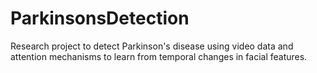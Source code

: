 # ParkinsonsDetection
Research project to detect Parkinson's disease using video data and attention mechanisms to learn from temporal changes in facial features.
